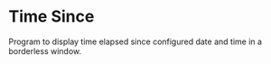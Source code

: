 # Time Since

Program to display time elapsed since configured date and time in a borderless window.

